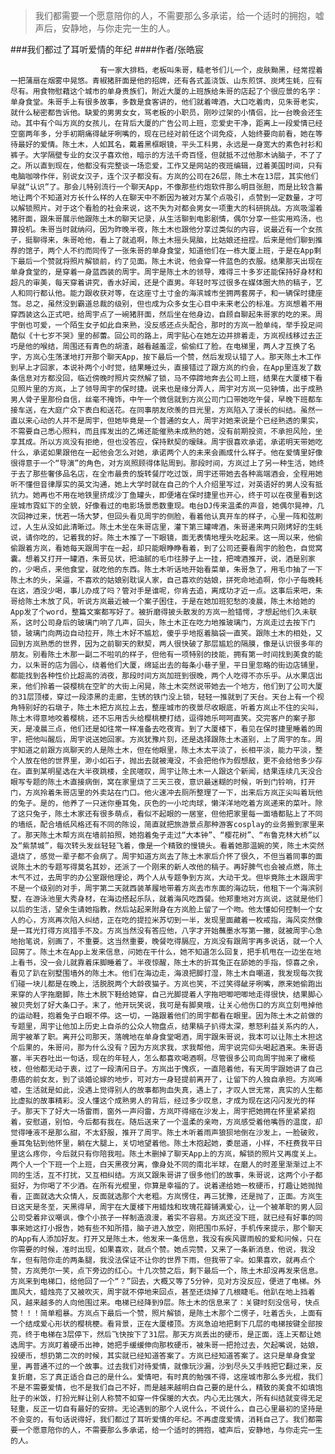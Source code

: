 > 我们都需要一个愿意陪你的人，不需要那么多承诺，给一个适时的拥抱，嘘声后，安静地，与你走完一生的人。

###我们都过了耳听爱情的年纪
####作者/张皓宸

						有一家大排档，老板叫朱哥，糙老爷们儿一个，皮肤黝黑，经常捏着一把蒲扇在烟雾中晃悠。青椒猪肝面是他的招牌，还有各式盖浇饭、山东煎饼、炭烤生蚝，应有尽有。用食物慰藉这个城市的单身贵族们，附近大厦的上班族给朱哥的店起了个很应景的名字：单身食堂。朱哥手上有很多故事，多数是食客讲的，他们就着啤酒，大口吃着肉，见朱哥老实，就什么秘密都告诉他。缺爱的男男女女，骂老板的小职员，刚吵过架的小情侣，比一台晚会还生动。其中有个叫方岚的女孩儿，在背后大厦的广告公司上班，恋爱史干净，距离上一段爱情已经空窗两年多，分手初期痛得龇牙咧嘴的，现在已经对前任这个词免疫，人始终要向前看，她在等待最好的爱情。陈土木，人如其名，戴着黑框眼镜，平头工科男，永远是一身宽大的素色衬衫和裤子。大学隔壁专业的女汉子喜欢他，暗示的方法千奇百怪，但就抵不过他那木讷脑子，不了了之。所以直到现在，他都没有完整谈一场恋爱，工作又是网站的夜班编辑，过着美国时间，只有电脑咖啡作伴，别说女汉子，连个汉子都没有。方岚的公司在26层，陈土木在13层，其实他们早就“认识”了。那会儿特别流行一个聊天App，不像那些约炮软件那么明目张胆，而是比较含蓄地让两个不知道对方长什么样的人在聊天中不断因为被对方某个点吸引，点赞到一定数量，才可以解锁照片。对于这个看脸的社会来说，这不失为对都会男女一项重大的科研挑战。方岚吸溜着猪肝面，跟朱哥展示他跟陈土木的聊天记录，从生活聊到电影剧情，偶尔分享一些实用鸡汤，也算投机。朱哥当时就纳闷，因为昨晚半夜，陈土木也跟他分享过类似的内容，说最近有一个女孩子，挺聊得来，朱哥呛他，看上了就追啊，陈土木摇头晃脑，比姑娘还扭捏。后来是他们聊到推荐的馆子，两个人不约而同传了一张朱哥的单身食堂，知道他们在一栋大厦上班，于是在App剩下最后一个赞就将照片解锁前，约了见面。陈土木说，他会穿一件蓝色的衣服。结果那天出现在单身食堂的，是穿着一身蓝西装的周宇。周宇是陈土木的领导，难得三十多岁还能保持好身材和超凡的审美，每天穿着讲究，香水好闻，还是个直男。年轻时写过很多在媒体圈大热的稿子，艺人和同行都认他。能力跟收获对等，在这座寸土寸金的海滨城市坐拥两套房子，和一辆保时捷座驾。总之，虽然没到霸道总裁的级别，但也成为众多女生心目中未来老公的标准。方岚想着不用穿西装这么正式吧，给周宇点了一碗猪肝面，然后坐在他身边，自顾自聊起朱哥家的吃的来。周宇倒也可爱，一个陌生女子如此自来熟，没反感还点头配合，那时的方岚一脸单纯，举手投足间酷似《十七岁不哭》里的郝蕾。回公司的路上，周宇贴心在她左边并排着走，方岚视线移过去正巧是他的喉结，周围还有青色的胡渣，越看越羞涩，偷偷红了脸。在电梯里，两人才互换了名字，方岚心生荡漾地打开那个聊天App，按下最后一个赞，然后发现认错了人。那天陈土木工作到早上才回家，本说补两个小时觉，结果睡过头，直接错过了跟方岚的约会，在App里连发了数条信息对方都没回，临近傍晚时照片突然解了锁，马不停蹄地奔去公司上班，结果在大厦楼下看见照片里的方岚，上了领导周宇的保时捷。说来也是缘分弄人，周宇对方岚一见钟情，出于成熟男人骨子里那份自信，丝毫不掩饰，中午一个微信就到方岚公司门口带她吃午餐，早晚下班都车接车送，在大庭广众下表白和送花。在同事朋友欣羡的目光里，方岚陷入了漫长的纠结。虽然一直以来心动的人并不是周宇，但她毕竟是一个普通的女人，周宇对她来说是个已经熟透的果实，不需要自己悉心照料，而且挥发出的乙烯还能催熟未成熟的她，没有前期投资，不承担风险，坐享其成。所以方岚没有拒绝，但也没答应，保持默契的暧昧。周宇很喜欢承诺，承诺明天带她吃什么，承诺如果跟他在一起他会怎么对她，承诺两个人的未来会画成什么样子。他在爱情里好像很得意于一个“导演”的角色，对方岚照顾得体贴周到。那段时间，方岚过上了另一种生活，她终于去了那些奢侈品名店，在全市最贵的旋转餐厅吃过饭，周宇还带她去各种高端酒会，全程用她听不懂但音律厚实的英文沟通，她上大学时就在自己的个人介绍里写过，对英语好的男人没有抵抗力。她再也不用在地铁里挤成沙丁鱼罐头，即便堵在保时捷里也开心，终于可以在夜里看到这座城市霓虹下的全貌，好像看过的电影场景悉数重现。电台DJ传来温柔的声音，她偶尔晃神，几次回神过来，恍若一场大梦，但回头看见周宇的侧脸，看着他认真开车的样子，心里一阵和弦刷过，人生从没如此清晰过。陈土木坐在朱哥店里，灌下第三罐啤酒，朱哥递来两只刚烤好的生蚝说，请你吃的，记着我的好。陈土木推了一下眼镜，面无表情地埋头吃起来。这一周以来，他偷偷跟着方岚，看她每天跟周宇在一起，却只能眼睁睁看着，到了公司还要看周宇的脸色，自觉窝囊。想着又打开一罐酒，朱哥见状，把油腻的毛巾往脖子上一挂，把啤酒推开，说，酒是别家的，少喝点，来他食堂，就吃他的东西。陈土木听话地开始看菜单，朱哥急了，用毛巾抽了一下陈土木的头，呆逼，不喜欢的姑娘别耽误人家，自己喜欢的姑娘，拼死命地追啊，你小子每晚耗在这，酒没少喝，事儿办成了吗？管对手是谁呢，你肯去追，离成功才近一点。这事后来吧，朱哥给陈土木放了风，听说方岚最近被一个案子困住，于是在她加班犯愁的凌晨，陈土木给她的App发了个word，整篇文案都写好了。被折磨得披头散发的方岚一脸错愕，才想起他们久未联系，这时公司身后的玻璃门响了几声，回头，陈土木正在吃力地推玻璃门，方岚走过去按下门锁，玻璃门向两边自动拉开，陈土木好不尴尬，傻乎乎地抠着脑袋一直笑。跟陈土木的相处，又回到方岚熟悉的世界，因为之前聊天的默契，两人很快破了那层尴尬的隔膜，像是认识很多年的朋友。别看陈土木那一副二不啦叽的样子，但他有一项特别的技能，拥有第一时间找到美食的能力，以朱哥的店为圆心，绕着他们大厦，绵延出去的每条小巷子里，平日里忽略的街边店铺里，都能找到各种性价比超高的消夜，那段时间方岚加班到很晚，两个人吃得不亦乐乎。从水果店出来，他们拎着一袋樱桃在空旷的大街上闲晃，陈土木突然说带她去一个地方，他们到了公司大厦的31层顶楼，穿过一段漆黑的走廊，生锈的铁门没上锁，轻轻一推就到了天台。天台上有一个视角特别好的石墩子，陈土木把方岚拉上去，整座城市的夜景尽收眼底，听着方岚止不住的尖叫，陈土木得意地咬着樱桃，还不忘用舌头给樱桃梗打结，逗得她乐呵呵直笑。交完客户的案子那天，是凌晨三点，他们还是如往常一样准备去吃夜宵。到了大厦楼下，看见在保时捷里睡着的周宇，把他叫醒后，周宇说送她回家。方岚犹豫片刻，还是选择跟陈土木道别，上了周宇的车。周宇知道之前跟方岚聊天的人是陈土木，但在他眼里，陈土木太平淡了，长相平淡，能力平淡，整个人放在他的世界里，渺小如石子，抛出去就被淹没，不会把他作为假想敌，更不会给他多少存在。直到某明星选在大半夜跳楼，全民嗟叹，周宇让陈土木一人跟这个新闻，结果连续几天没合眼写专题的陈土木直接病倒，窝在家里烧了三天三夜，意识最迷糊的时候，听到门铃响，打开门，方岚拎着朱哥店里的外卖站在门口。他火速冲去厕所整理了一下，出来后方岚正尖叫着玩他的兔子。是的，他养了一只迷你垂耳兔，灰色的一小坨肉球，懒洋洋地吃着方岚递来的菜叶。除了这只兔子，陈土木家还有很多萌点，看似不起眼的一居室，但他把家里每一面墙都贴上了不同的墙纸，配合墙纸风格还有不同的陈设，简直就把旅游景点那种游客cosplay的业务搬到家里来了。那天陈土木帮方岚在墙前拍照，她抱着兔子走过“大本钟”、“樱花树”、“布鲁克林大桥”以及“紫禁城”，每次转头发丝轻轻飞着，像是一个精致的慢镜头。看着她那温婉的笑，陈土木突然退烧了，感觉一辈子都不会病了。周宇知道方岚去了陈土木家后介怀了很久，不但当着同事的面说陈土木的专题写得莫名其妙，还派了一个刚来的新人改他的稿子。再好脾气也会被点燃，陈土木气不过，去周宇的办公室跟他理论，两个人从专题争到方岚，大动干戈。但毕竟陈土木跟周宇不是一个级别的对手，周宇第二天就西装革履地带着方岚去市东面的海边玩，他租下一个海滨别墅，在游泳池里大秀身材，在海边搭起乐队，就着海风吃西餐。他郑重地对方岚说，这就是他们以后的生活，望余生请她指教，然后站起来附身在方岚脸上留了一个吻。他太懂如何控制一个女人的心，方岚再次陷入纠结，正在吃的提拉米苏切到一半，发现里面藏着一枚戒指，海风突然像是一耳光打得方岚措手不及。方岚当然没有答应他，八字才开始蘸墨水写第一撇，就被周宇心急地抬笔说，别画了，不重要。这当然重要，晚餐吃得膈应，方岚没有跟周宇再多说话，就一个人回房了。陈土木在App上发来信息，问她在干什么，她不知道怎么回复，把手机甩在一边坐在地上看书，没一会儿就靠着床脚睡着了。半夜惊醒，陈土木的折耳兔正在舔她的手指，惊喜之余，看见了趴在别墅围墙外的陈土木。他们在海边走，海浪把脚打湿，陈土木自嘲道，我发现每次我们碰一块儿都是在晚上，活脱脱两个大龄夜猫子。方岚也笑，不过笑得龇牙咧嘴，原来她偷跑出来穿的人字拖磨脚，陈土木脱下鞋给她穿，自己光脚提着人字拖吧唧吧唧地走得很快，结果脚心被贝壳划了好大条口子。末了，他开玩笑说，我可是有脚臭哦，让关心他伤口的方岚立刻甩掉他的运动鞋，抱着兔子白眼不停。这一切，一路跟着他们的周宇都看在眼里。因为陈土木之前做的专题里，周宇让他加上历史上自杀的公众人物盘点，结果稿子扒得太深，惹怒利益关系内的人，周宇被革了职。离开公司那天，落魄地在单身食堂喝酒，周宇跟朱哥说，我本可以让陈土木担这个后果的，朱哥问，那为什么没有？因为方岚求我，求我帮他，周宇说完仰头喝起酒来。朱哥语塞，半天吞吐出一句话，现在的年轻人，怎么都喜欢喝酒啊。尽管很多公司向周宇抛来了橄榄枝，但他都无动于衷，过了一段清闲日子。方岚出于愧疚，一直陪着他，有天周宇跟她讲了自己患癌的前女友，到了谈婚论嫁的地步，可对方一身轻提前离开了，让留下的人独自承担。方岚唏嘘，生活就是如此，没遇上觉得别人的故事都狗血失真，遇上了，才叹人世无常，真实的人生都比虚拟的故事精彩。没人懂这个成熟男人的背后，经过多少叹息，才成为现在这闪闪发光的样子。那天下了好大一场雷雨，窗外一声闷雷，方岚吓得缩在沙发上，周宇把她拥在怀里紧紧抱着，安慰道，别怕，今后都有我在。随后送来了一个温柔的亲吻，方岚感受着他嘴唇的温度，却觉得唾液不是那么甜，不太舒服，推开了周宇。陈土木听着雨声狼狈地倒在沙发上，一脸破败，垂耳兔钻到他怀里，躺在大腿上，关切地望着他。陈土木抱起她，委屈道，小样，不枉费我平日里这么疼你，今后就只有你陪我啦。陈土木删掉了聊天App上的方岚，解锁的照片又再度关上。两个人一个下班一个上班，白天黑夜分离，像身处不同的南北半球，在磨人的时差里渐渐过上不同的生活，互不打扰，又互相纠结。方岚又跟朱哥讲了很多他们的故事，朱哥说，这两个小子都挺好，为你喝了不少酒。在所有光棍里，你算是幸福的了。说着递给她一枚硬币，打趣让她抛抛看，正面就选大众情人，反面就选那个大老粗。方岚愣住，再三犹豫，还是抛了，正面。方岚生日这天是冬至，天黑得早，周宇在大厦楼下用蜡烛和玫瑰花瓣铺满爱心，让一个被革职的男人回公司受着非议嘲讽，像个小孩子一样制造浪漫，着实不容易。方岚还没下班，就已经有好事的同事来她这打小报告，她有些不知所措，脑子进入放空，刚把围巾系好，手机传来提示，那个聊天的App有人添加好友。打开又是陈土木，他发来一条信息，我没有疾风骤雨般的爱和问候，只在你需要的时候，准时出现，如果喜欢，就点个赞。她点完赞，又来了一条新消息，他说，我没车，但有陪你走的两条腿，我没法保证不让你的世界下雨，但我带了伞。如果喜欢，就再点个赞，方岚莞尔一笑，点下旁边的红心。十几次赞之后，剩下最后一个，陈土木却没再发来信息。方岚来到电梯口，给他回了一个“？”回去，大概又等了5分钟，见对方没反应，便进了电梯。外面风大，蜡烛亮了又被吹灭，周宇就不停地来回点，甚至还烧掉了几根睫毛。他趴在地上挡着风，越来越多的人向他围过来。电梯已经降到9层。陈土木的信息来了：关键时刻没信号，快点赞！！！简单粗暴。方岚点下最后一个赞，照片解锁，是陈土木那个二愣子，吐着舌头，上面有一个结成爱心形状的樱桃梗。看背景，正在大厦楼顶。方岚急迫地把剩下几层的电梯按键全部按亮，终于电梯在3层停下，然后飞快按下了31层。那天方岚丢出的硬币，是正面，连上天都让她选周宇。方岚盯着硬币出神，她把手缓缓伸向那枚硬币，被朱哥一把抢过去，欠起嘴说，姑娘，投硬币，想扔第二次的时候，其实就已经知道答案了。方岚已经知道答案了。这只是单身食堂里，再普通不过的一个故事。过去我们对待爱情，就像玩沙漏，沙到尽头又手贱把它翻过来，反复折磨，忘了真正适合自己的是什么。爱情吧，有时真的勉强不得，这座城市那么多光棍，我们不是不需要爱情，也不是我们自己不好，而是越来越明白自己要的是什么，精致的美食不如填饱肚子的米饭，打扮光鲜让别人称赞不如穿一件保暖的大衣。内心无比强大，所有纠结就变得无足轻重，反正一切自有最好的安排。无论遇到的那个人说什么，不说什么，自己心里最初的坚持是不会变的，有句话说得好，我们都过了耳听爱情的年纪。不再虚度爱情，消耗自己了。我们都需要一个愿意陪你的人，不需要那么多承诺，给一个适时的拥抱，嘘声后，安静地，与你走完一生的人。			  		